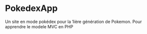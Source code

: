 # PokedexApp
Un site en mode pokédex pour la 1ière génération de Pokemon. Pour apprendre le modele MVC en PHP
